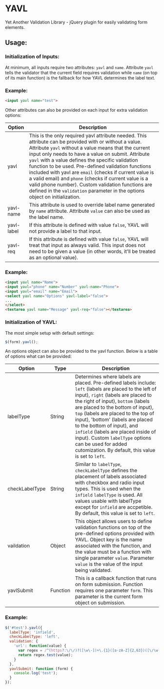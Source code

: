 # YAVL
Yet Another Validation Library - jQuery plugin for easily validating form elements.

## Usage:

### Initialization of Inputs:

At minimum, all inputs require two attributes: ```yavl``` and ```name```. Attribute ```yavl``` tells the validator that the current field requires validation while ```name``` (on top of its main function) is the fallback for how YAVL determines the label text.

### Example:
```HTML 
<input yavl name="test">
```

Other attributes can also be provided on each input for extra validation options:

| Option     | Description                                                                                                                                                                                                                                                                                                                                                                                                                                                                                                                                                                                  |
|------------|----------------------------------------------------------------------------------------------------------------------------------------------------------------------------------------------------------------------------------------------------------------------------------------------------------------------------------------------------------------------------------------------------------------------------------------------------------------------------------------------------------------------------------------------------------------------------------------------|
| yavl       | This is the only required yavl attribute needed. This attribute can be provided with or without a value. Attribute ```yavl``` without a value means that the current input only needs to have a value on submit. Attribute ```yavl``` with a value defines the specific validation function to be used. Pre-defined validation functions included with yavl are ```email``` (checks if current value is a valid email) and ```phone``` (checks if current value is a valid phone number). Custom validation functions are defined in the ```validation``` parameter in the options object on initialization. |
| yavl-name  | This attribute is used to override label name generated by ```name``` attribute. Attribute ```value``` can also be used as the label name.                                                                                                                                                                                                                                                                                                                                                                                                                                                   |
| yavl-label | If this attribute is defined with value ```false```, YAVL will not provide a label to that input.                                                                                                                                                                                                                                                                                                                                                                                                                                                                                            |
| yavl-req   | If this attribute is defined with value ```false```, YAVL will treat that input as always valid. This input does not need to be given a value (in other words, it'll be treated as an optional value).                                                                                                                                                                                                                                                                                                                                                                                       |

### Example:
```HTML 
<input yavl name="Name">
<input yavl="phone" name="Number" yavl-name="Phone">
<input yavl="email" name="Email">
<select yavl name="Options" yavl-label="false">
...
</select>
<textarea yavl name="Message" yavl-req="false"></textarea>
```

### Initialization of YAVL:

The most simple setup with default settings:

```Javascript
$(form).yavl();
```

An options object can also be provided to the yavl function. Below is a table of options what can be provided:

| Option         | Type     | Description                                                                                                                                                                                                                                                                                                                                                                                                                                                                                                        |
|----------------|----------|--------------------------------------------------------------------------------------------------------------------------------------------------------------------------------------------------------------------------------------------------------------------------------------------------------------------------------------------------------------------------------------------------------------------------------------------------------------------------------------------------------------------|
| labelType      | String   | Determines where labels are placed. Pre-defined labels include: ```left``` (labels are placed to the left of input), ```right``` (labels are placed to the right of input), ```bottom``` (labels are placed to the bottom of input), ```top``` (labels are placed to the top of input), 'bottom' (labels are placed to the bottom of input), and ```infield``` (labels are placed inside of input). Custom ```labelType``` options can be used for added cutomization. By default, this value is set to ```left```. |
| checkLabelType | String   | Similar to ```labelType```, ```checkLabelType``` defines the placement of labels associated with checkbox and radio input types. This is used when the ```infield``` ```labelType``` is used. All values usable with labelType except for ```infield``` are accpetible. By default, this value is set to ```left```.                                                                                                                                                                                               |
| vaildation     | Object   | This object allows users to define validation functions on top of the pre-defined options provided with YAVL. Object key is the name associated with the function, and the value must be a function with single parameter ```value```. Parameter ```value``` is the value of the input being validated.                                                                                                                                                                                                            |
| yavlSubmit     | Function | This is a callback function that runs on form submission. Function requires one parameter ```form```. This parameter is the current form object on submission.                                                                                                                                                                                                                                                                                                                                                     |

### Example:

```Javascript
$('#test').yavl({
  labelType: 'infield',
  checkLabelType: 'left',
  validation: {
    'url': function(value) {
      var regex = /^(https?:\/\/)?([\w\-])+\.{1}([a-zA-Z]{2,63})([\/\w-]*)*\/?\??([^#\n\r]*)?#?([^\n\r]*)/;
      return regex.test(value);
    }
  },
  yavlSubmit: function (form) {
    console.log('test');
  }
});
```
	
